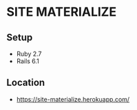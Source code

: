 # SITE MATERIALIZE


## Setup
- Ruby 2.7
- Rails 6.1

## Location

- <https://site-materialize.herokuapp.com/>

